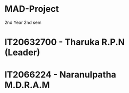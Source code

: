 # MAD-Project
2nd Year 2nd sem
# IT20632700 - Tharuka R.P.N (Leader)
# IT2066224 - Naranulpatha M.D.R.A.M
